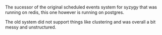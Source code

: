 The sucessor of the original scheduled events system for syzygy that was running on redis, this one however is running on postgres.

The old system did not support things like clustering and was overall a bit messy and unstructured.
